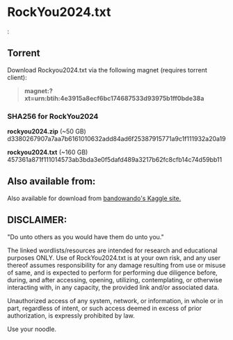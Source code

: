 
# RockYou2024.txt
:
## Torrent

Download Rockyou2024.txt via the following magnet (requires torrent client): 

> **magnet:?xt=urn:btih:4e3915a8ecf6bc174687533d93975b1ff0bde38a**

### SHA256 for RockYou2024

**rockyou2024.zip** (~50 GB) d3380267907a7aa7b6161010632add84ad6f25387915771a9c1f111932a20a19

**rockyou2024.txt** (~160 GB) 457361a871f111014573ab3bda3e0f5dafd489a3217b62fc8cfb14c74d59bb11

## Also available from:

Also available for download from [bandowando's Kaggle site.](https://kaggle.com/datasets/bwandowando/common-password-list-rockyou2024-txt "bwandowando@Kaggle")


## DISCLAIMER:

"Do unto others as you would have them do unto you."

The linked wordlists/resources are intended for research and educational purposes ONLY. 
Use of RockYou2024.txt is at your own risk, and any user thereof assumes responsibility
for any damage resulting from use or misuse of same, and is expected to perform
for performing due diligence before, during, and after accessing, opening, utilizing, contemplating,
or otherwise interacting with, in any capacity, the provided link and/or associated data.

Unauthorized access of any system, network, or information, in whole or in part, 
regardless of intent, or such access deemed in excess of prior authorization, is expressly prohibited by law.

Use your noodle.
